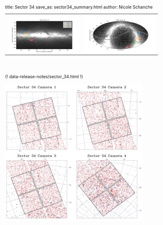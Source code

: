 title: Sector 34
save_as: sector34_summary.html
author: Nicole Schanche


<table>
  <tr>
    <th colspan="2" ></th>
  </tr>
  <tr>
    <td width="50%" style = "text-align: center;">
          <img class="img-responsive" style="max-width:100%;" src="images/sector-plots/tess_galactic_sector_034.png"> 
    </td>
    <td width="50%" style = "text-align: center;">
          <img class="img-responsive" style="max-width:100%;" src="images/sector-plots/tess_icrs_sector_034.png">
    </td>
  </tr>
</table>
<br></br>





{! data-release-notes/sector_34.html !}

<img class="img-responsive" style="max-width:90%;" src="images/sector-plots/sector-plots.034.jpeg">